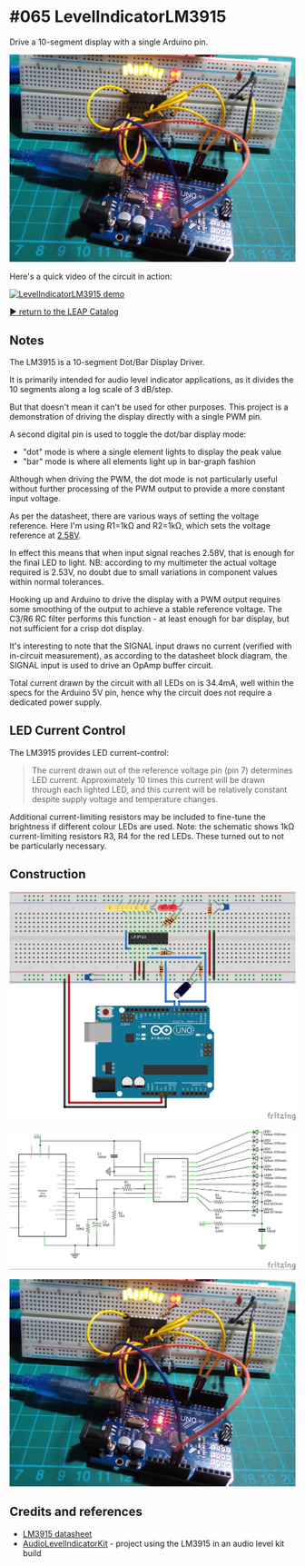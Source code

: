 # #065 LevelIndicatorLM3915

Drive a 10-segment display with a single Arduino pin.

![The Build](./assets/LevelIndicatorLM3915_build.jpg?raw=true)

Here's a quick video of the circuit in action:

[![LevelIndicatorLM3915 demo](http://img.youtube.com/vi/00BBIDRA13Y/0.jpg)](http://www.youtube.com/watch?v=00BBIDRA13Y)


[:arrow_forward: return to the LEAP Catalog](https://leap.tardate.com)

## Notes

The LM3915 is a 10-segment Dot/Bar Display Driver.

It is primarily intended for audio level indicator applications, as it divides the 10 segments along a log scale of 3 dB/step.

But that doesn't mean it can't be used for other purposes.
This project is a demonstration of driving the display directly with a single PWM pin.

A second digital pin is used to toggle the dot/bar display mode:

* "dot" mode is where a single element lights to display the peak value
* "bar" mode is where all elements light up in bar-graph fashion

Although when driving the PWM, the dot mode is not particularly useful without further processing of the
PWM output to provide a more constant input voltage.

As per the datasheet, there are various ways of setting the voltage reference.
Here I'm using R1=1kΩ and R2=1kΩ, which sets the voltage reference at
[2.58V](http://www.wolframalpha.com/input/?i=1.25V%281+%2B+1k%CE%A9%2F1k%CE%A9%29+%2B+80%CE%BCA*1k%CE%A9).

In effect this means that when input signal reaches 2.58V, that is enough for the final LED to light.
NB: according to my multimeter the actual voltage required is 2.53V, no doubt due to small variations in component values within normal tolerances.

Hooking up and Arduino to drive the display with a PWM output requires some smoothing of the output
to achieve a stable reference voltage. The C3/R6 RC filter performs this function - at least enough for bar display, but not sufficient for a crisp dot display.

It's interesting to note that the SIGNAL input draws no current (verified with in-circuit measurement),
as according to the datasheet block diagram, the SIGNAL input is used to drive an OpAmp buffer circuit.

Total current drawn by the circuit with all LEDs on is 34.4mA, well within the specs for the Arduino 5V pin, hence why
the circuit does not require a dedicated power supply.

## LED Current Control

The LM3915 provides LED current-control:

> The current drawn out of the reference voltage pin (pin 7) determines LED current.
> Approximately 10 times this current will be drawn through each lighted LED, and this current will be relatively constant despite supply voltage and temperature changes.

Additional current-limiting resistors may be included to fine-tune the brightness if different colour LEDs are used.
Note: the schematic shows 1kΩ current-limiting resistors R3, R4 for the red LEDs. These turned out to not be particularly necessary.

## Construction


![The Breadboard](./assets/LevelIndicatorLM3915_bb.jpg?raw=true)

![The Schematic](./assets/LevelIndicatorLM3915_schematic.jpg?raw=true)

![The Build](./assets/LevelIndicatorLM3915_build.jpg?raw=true)

## Credits and references
* [LM3915 datasheet](http://www.futurlec.com/Linear/LM3915N.shtml)
* [AudioLevelIndicatorKit](../../Electronics101/AudioLevelIndicatorKit) - project using the LM3915 in an audio level kit build
